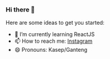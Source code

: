 ### Hi there 👋


Here are some ideas to get you started:

- 🌱 I’m currently learning ReactJS
- 📫 How to reach me: [Instagram](https://www.instagram.com/izurohmanq/)
- 😄 Pronouns: Kasep/Ganteng


